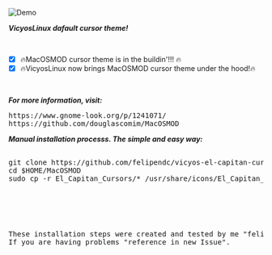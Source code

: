 ![Demo](https://i.imgur.com/CXNK87Y.png)<br />


***VicyosLinux dafault cursor theme!***

<br>

- [x] :fire:MacOSMOD cursor theme is in the buildin'!!! :fire:<br />
- [x] :fire:VicyosLinux now brings MacOSMOD cursor theme under the hood!:fire:<br />

<br>

***For more information, visit:***



<pre>
https://www.gnome-look.org/p/1241071/
https://github.com/douglascomim/MacOSMOD
</pre>


***Manual installation processs. The simple and easy way:***

<pre>

git clone https://github.com/felipendc/vicyos-el-capitan-cursors-mod -b master $HOME/MacOSMOD
cd $HOME/MacOSMOD
sudo cp -r El_Capitan_Cursors/* /usr/share/icons/El_Capitan_Cursors

<pre/>

<br>

These installation steps were created and tested by me "felipendc". 
If you are having problems "reference in new Issue".
